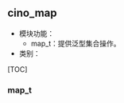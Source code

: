 ## cino_map

- 模块功能：
    - map_t：提供泛型集合操作。
- 类别：

[TOC]

<div style="page-break-after: always;"></div>

### map_t
